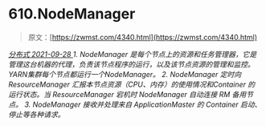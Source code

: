 <!--yml
category: 未分类
date: 0001-01-01 00:00:00
--->

# 610.NodeManager

> 原文：[https://zwmst.com/4340.html](https://zwmst.com/4340.html)

   [ *分布式* ](https://zwmst.com/%e5%88%86%e5%b8%83%e5%bc%8f)*[ <time datetime="2021-09-28T23:11:04+08:00"> 2021-09-28 </time> ](https://zwmst.com/4340.html)  1.  NodeManager 是每个节点上的资源和任务管理器，它是管理这台机器的代理，负责该节点程序的运行，以及该节点资源的管理和监控。YARN集群每个节点都运行一个NodeManager。
2.  NodeManager 定时向 ResourceManager 汇报本节点资源（CPU、内存）的使用情况和Container 的运行状态。当 ResourceManager 宕机时 NodeManager 自动连接 RM 备用节点。
3.  NodeManager 接收并处理来自 ApplicationMaster 的 Container 启动、停止等各种请求。*
